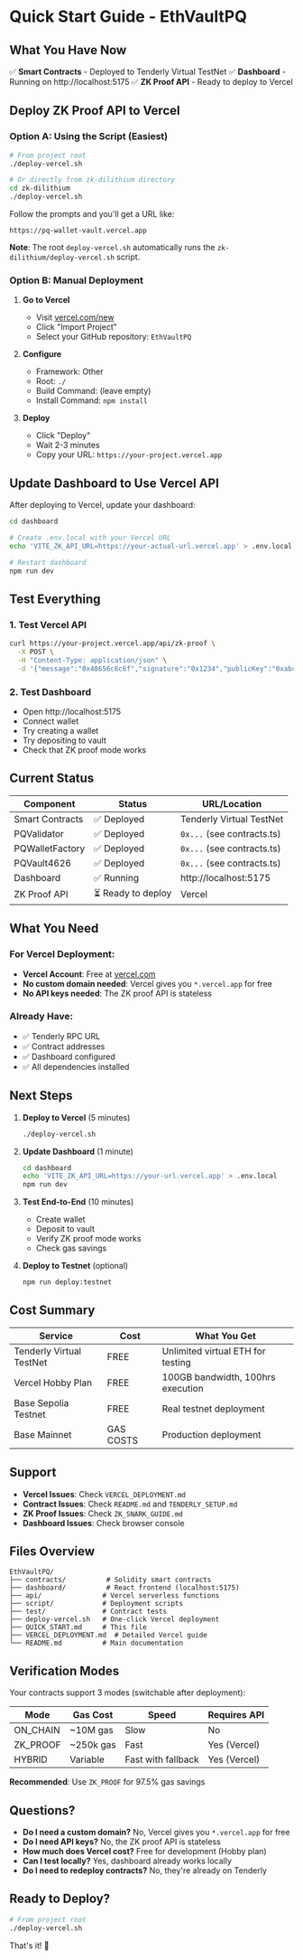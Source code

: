 # Quick Start Guide - EthVaultPQ

## What You Have Now

✅ **Smart Contracts** - Deployed to Tenderly Virtual TestNet
✅ **Dashboard** - Running on http://localhost:5175
✅ **ZK Proof API** - Ready to deploy to Vercel

## Deploy ZK Proof API to Vercel

### Option A: Using the Script (Easiest)

```bash
# From project root
./deploy-vercel.sh

# Or directly from zk-dilithium directory
cd zk-dilithium
./deploy-vercel.sh
```

Follow the prompts and you'll get a URL like:
```
https://pq-wallet-vault.vercel.app
```

**Note**: The root `deploy-vercel.sh` automatically runs the `zk-dilithium/deploy-vercel.sh` script.

### Option B: Manual Deployment

1. **Go to Vercel**
   - Visit [vercel.com/new](https://vercel.com/new)
   - Click "Import Project"
   - Select your GitHub repository: `EthVaultPQ`

2. **Configure**
   - Framework: Other
   - Root: `./`
   - Build Command: (leave empty)
   - Install Command: `npm install`

3. **Deploy**
   - Click "Deploy"
   - Wait 2-3 minutes
   - Copy your URL: `https://your-project.vercel.app`

## Update Dashboard to Use Vercel API

After deploying to Vercel, update your dashboard:

```bash
cd dashboard

# Create .env.local with your Vercel URL
echo 'VITE_ZK_API_URL=https://your-actual-url.vercel.app' > .env.local

# Restart dashboard
npm run dev
```

## Test Everything

### 1. Test Vercel API

```bash
curl https://your-project.vercel.app/api/zk-proof \
  -X POST \
  -H "Content-Type: application/json" \
  -d '{"message":"0x48656c6c6f","signature":"0x1234","publicKey":"0xabcd"}'
```

### 2. Test Dashboard
- Open http://localhost:5175
- Connect wallet
- Try creating a wallet
- Try depositing to vault
- Check that ZK proof mode works

## Current Status

| Component | Status | URL/Location |
|-----------|--------|--------------|
| Smart Contracts | ✅ Deployed | Tenderly Virtual TestNet |
| PQValidator | ✅ Deployed | `0x...` (see contracts.ts) |
| PQWalletFactory | ✅ Deployed | `0x...` (see contracts.ts) |
| PQVault4626 | ✅ Deployed | `0x...` (see contracts.ts) |
| Dashboard | ✅ Running | http://localhost:5175 |
| ZK Proof API | ⏳ Ready to deploy | Vercel |

## What You Need

### For Vercel Deployment:
- **Vercel Account**: Free at [vercel.com](https://vercel.com)
- **No custom domain needed**: Vercel gives you `*.vercel.app` for free
- **No API keys needed**: The ZK proof API is stateless

### Already Have:
- ✅ Tenderly RPC URL
- ✅ Contract addresses
- ✅ Dashboard configured
- ✅ All dependencies installed

## Next Steps

1. **Deploy to Vercel** (5 minutes)
   ```bash
   ./deploy-vercel.sh
   ```

2. **Update Dashboard** (1 minute)
   ```bash
   cd dashboard
   echo 'VITE_ZK_API_URL=https://your-url.vercel.app' > .env.local
   npm run dev
   ```

3. **Test End-to-End** (10 minutes)
   - Create wallet
   - Deposit to vault
   - Verify ZK proof mode works
   - Check gas savings

4. **Deploy to Testnet** (optional)
   ```bash
   npm run deploy:testnet
   ```

## Cost Summary

| Service | Cost | What You Get |
|---------|------|--------------|
| Tenderly Virtual TestNet | FREE | Unlimited virtual ETH for testing |
| Vercel Hobby Plan | FREE | 100GB bandwidth, 100hrs execution |
| Base Sepolia Testnet | FREE | Real testnet deployment |
| Base Mainnet | GAS COSTS | Production deployment |

## Support

- **Vercel Issues**: Check `VERCEL_DEPLOYMENT.md`
- **Contract Issues**: Check `README.md` and `TENDERLY_SETUP.md`
- **ZK Proof Issues**: Check `ZK_SNARK_GUIDE.md`
- **Dashboard Issues**: Check browser console

## Files Overview

```
EthVaultPQ/
├── contracts/          # Solidity smart contracts
├── dashboard/          # React frontend (localhost:5175)
├── api/               # Vercel serverless functions
├── script/            # Deployment scripts
├── test/              # Contract tests
├── deploy-vercel.sh   # One-click Vercel deployment
├── QUICK_START.md     # This file
├── VERCEL_DEPLOYMENT.md  # Detailed Vercel guide
└── README.md          # Main documentation
```

## Verification Modes

Your contracts support 3 modes (switchable after deployment):

| Mode | Gas Cost | Speed | Requires API |
|------|----------|-------|--------------|
| ON_CHAIN | ~10M gas | Slow | No |
| ZK_PROOF | ~250k gas | Fast | Yes (Vercel) |
| HYBRID | Variable | Fast with fallback | Yes (Vercel) |

**Recommended**: Use `ZK_PROOF` for 97.5% gas savings

## Questions?

- **Do I need a custom domain?** No, Vercel gives you `*.vercel.app` for free
- **Do I need API keys?** No, the ZK proof API is stateless
- **How much does Vercel cost?** Free for development (Hobby plan)
- **Can I test locally?** Yes, dashboard already works locally
- **Do I need to redeploy contracts?** No, they're already on Tenderly

## Ready to Deploy?

```bash
# From project root
./deploy-vercel.sh
```

That's it! 🚀
